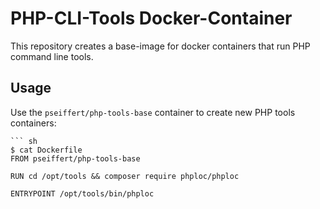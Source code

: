 PHP-CLI-Tools Docker-Container
=========================

This repository creates a base-image for docker containers that run PHP command line tools.

Usage
--------------------

Use the `pseiffert/php-tools-base` container to create new PHP tools containers:

    ``` sh
    $ cat Dockerfile
    FROM pseiffert/php-tools-base

    RUN cd /opt/tools && composer require phploc/phploc

    ENTRYPOINT /opt/tools/bin/phploc
